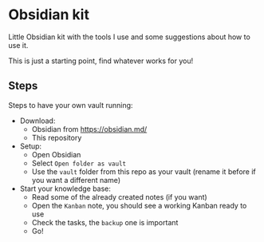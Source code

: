 # Obsidian kit

Little Obsidian kit with the tools I use and some suggestions about how to use it.

This is just a starting point, find whatever works for you!

## Steps

Steps to have your own vault running:

- Download:
	- Obsidian from https://obsidian.md/
	- This repository
- Setup:
	- Open Obsidian
	- Select `Open folder as vault`
	- Use the `vault` folder from this repo as your vault (rename it before if you want a different name)
- Start your knowledge base:
	- Read some of the already created notes (if you want)
	- Open the `Kanban` note, you should see a working Kanban ready to use
	- Check the tasks, the `backup` one is important
	- Go!

